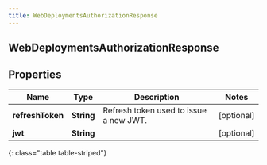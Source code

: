 ```yaml
---
title: WebDeploymentsAuthorizationResponse
---
```

## WebDeploymentsAuthorizationResponse


## Properties

| Name | Type | Description | Notes |
| ------------ | ------------- | ------------- | ------------- |
| **refreshToken** | <!----><!---->**String**<!----> | Refresh token used to issue a new JWT. |  [optional] |
| **jwt** | <!----><!---->**String**<!----> |  |  [optional] |
{: class="table table-striped"}



